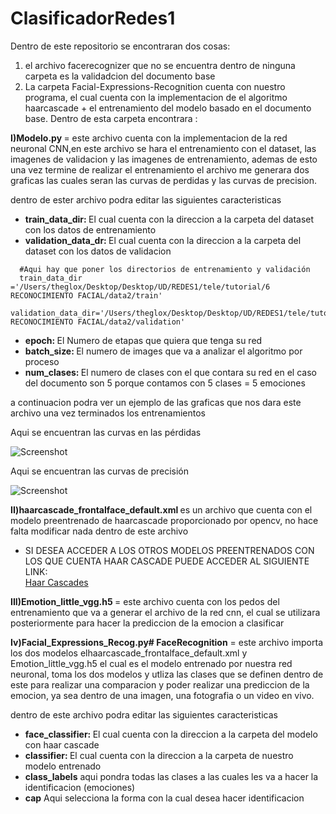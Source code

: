 # ClasificadorRedes1
Dentro de este repositorio se encontraran dos  cosas:
1) el archivo facerecognizer que no se encuentra dentro de ninguna carpeta es la validadcion del documento base
2) La carpeta Facial-Expressions-Recognition cuenta con nuestro programa, el cual cuenta con la implementacion de el algoritmo haarcascade + el entrenamiento del modelo basado en el documento base. Dentro de esta carpeta encontrara :


  <b> I)Modelo.py </b> = este archivo cuenta con la implementacion de la red neuronal CNN,en este archivo se hara el entrenamiento con el dataset, las imagenes de validacion y las imagenes de entrenamiento, ademas de esto una vez termine de realizar el entrenamiento el archivo me generara dos graficas las cuales seran las curvas de perdidas y las curvas de precision.
  
  dentro de ester archivo  podra editar las siguientes caracteristicas
      <ul>
        <li> <b>train_data_dir: </b> El cual cuenta con la direccion a la carpeta del dataset con los datos de entrenamiento</li>
        <li> <b>validation_data_dr: </b>El cual cuenta con la direccion a la carpeta del dataset con los datos de validacion 
      </ul>
  
  
  
      #Aqui hay que poner los directorios de entrenamiento y validación
      train_data_dir ='/Users/theglox/Desktop/Desktop/UD/REDES1/tele/tutorial/6 RECONOCIMIENTO FACIAL/data2/train'
      validation_data_dir='/Users/theglox/Desktop/Desktop/UD/REDES1/tele/tutorial/6 RECONOCIMIENTO FACIAL/data2/validation'
      
  <ul>
        <li> <b>epoch: </b> El Numero de etapas que quiera que tenga su red</li>
  <li> <b>batch_size: </b>El numero de images que va a analizar el algoritmo por proceso</li>
    <li> <b>num_clases: </b>El numero de clases con el que contara  su red en el caso del documento son 5 porque contamos con 5 clases = 5 emociones</li></ul>

a continuacion podra ver un ejemplo de las graficas que nos dara este archivo una vez terminados los entrenamientos

Aqui se  encuentran las curvas en las pérdidas


![Screenshot](ClasificadorRedes1/FaceRecognition-main/perdidas.png)


Aqui se  encuentran las curvas de precisión


![Screenshot](ClasificadorRedes1/FaceRecognition-main/precision.png)


   <b>II)haarcascade_frontalface_default.xml </b>es un archivo  que cuenta con el modelo preentrenado de haarcascade proporcionado por opencv, no hace falta modificar nada dentro de este archivo 
   
  <ul>
        <li>SI DESEA ACCEDER A LOS OTROS MODELOS PREENTRENADOS CON LOS QUE CUENTA HAAR CASCADE PUEDE ACCEDER AL SIGUIENTE LINK: </li>
        <a href="https://github.com/opencv/opencv/tree/master/data/haarcascades"> Haar Cascades<a/>
</ul>
  
   <b>III)Emotion_little_vgg.h5 </b>= este archivo cuenta con los pedos del entrenamiento que va a generar el archivo de la red cnn, el cual se utilizara posteriormente para hacer la prediccion de la emocion a clasificar  
  
  
   <b>Iv)Facial_Expressions_Recog.py# FaceRecognition</b> = este archivo importa los dos modelos elhaarcascade_frontalface_default.xml   y Emotion_little_vgg.h5 el cual es  el modelo entrenado por nuestra red neuronal, toma los dos modelos y utliza las clases que se definen dentro de este para realizar una comparacion y poder realizar una prediccion  de la emocion, ya sea dentro de una imagen, una fotografia o un video en vivo.


  dentro de este archivo  podra editar las siguientes caracteristicas
      <ul>
        <li> <b>face_classifier: </b> El cual cuenta con la direccion a la carpeta del modelo con haar cascade</li>
        <li> <b>classifier: </b>El cual cuenta con la direccion a la carpeta de nuestro modelo entrenado</i> 
        <li> <b>class_labels</b> aqui pondra todas las clases  a las cuales les va a hacer la identificacion (emociones) </li>
        <li> <b>cap</b> Aqui selecciona la forma con la cual desea hacer identificacion </li>
      </ul>
  

